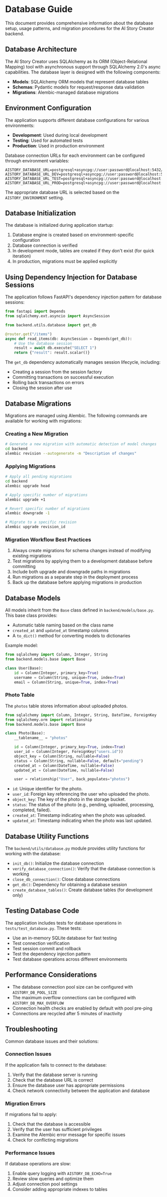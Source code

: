 # Database Guide

This document provides comprehensive information about the database setup, usage patterns, and migration procedures for the AI Story Creator backend.

## Database Architecture

The AI Story Creator uses SQLAlchemy as its ORM (Object-Relational Mapping) tool with asynchronous support through SQLAlchemy 2.0's async capabilities. The database layer is designed with the following components:

- **Models**: SQLAlchemy ORM models that represent database tables
- **Schemas**: Pydantic models for request/response data validation
- **Migrations**: Alembic-managed database migrations

## Environment Configuration

The application supports different database configurations for various environments:

- **Development**: Used during local development
- **Testing**: Used for automated tests
- **Production**: Used in production environment

Database connection URLs for each environment can be configured through environment variables:

```
AISTORY_DATABASE_URL=postgresql+asyncpg://user:password@localhost:5432/aistory
AISTORY_DATABASE_URL_DEV=postgresql+asyncpg://user:password@localhost:5432/aistory_dev
AISTORY_DATABASE_URL_TEST=postgresql+asyncpg://user:password@localhost:5432/aistory_test
AISTORY_DATABASE_URL_PROD=postgresql+asyncpg://user:password@localhost:5432/aistory_prod
```

The appropriate database URL is selected based on the `AISTORY_ENVIRONMENT` setting.

## Database Initialization

The database is initialized during application startup:

1. Database engine is created based on environment-specific configuration
2. Database connection is verified
3. In development mode, tables are created if they don't exist (for quick iteration)
4. In production, migrations must be applied explicitly

## Using Dependency Injection for Database Sessions

The application follows FastAPI's dependency injection pattern for database sessions:

```python
from fastapi import Depends
from sqlalchemy.ext.asyncio import AsyncSession

from backend.utils.database import get_db

@router.get("/items")
async def read_items(db: AsyncSession = Depends(get_db)):
    # Use the database session
    result = await db.execute("SELECT 1")
    return {"result": result.scalar()}
```

The `get_db` dependency automatically manages session lifecycle, including:
- Creating a session from the session factory
- Committing transactions on successful execution
- Rolling back transactions on errors
- Closing the session after use

## Database Migrations

Migrations are managed using Alembic. The following commands are available for working with migrations:

### Creating a New Migration

```bash
# Generate a new migration with automatic detection of model changes
cd backend
alembic revision --autogenerate -m "Description of changes"
```

### Applying Migrations

```bash
# Apply all pending migrations
cd backend
alembic upgrade head

# Apply specific number of migrations
alembic upgrade +1

# Revert specific number of migrations
alembic downgrade -1

# Migrate to a specific revision
alembic upgrade revision_id
```

### Migration Workflow Best Practices

1. Always create migrations for schema changes instead of modifying existing migrations
2. Test migrations by applying them to a development database before committing
3. Include both upgrade and downgrade paths in migrations
4. Run migrations as a separate step in the deployment process
5. Back up the database before applying migrations in production

## Database Models

All models inherit from the `Base` class defined in `backend/models/base.py`. This base class provides:

- Automatic table naming based on the class name
- `created_at` and `updated_at` timestamp columns
- A `to_dict()` method for converting models to dictionaries

Example model:

```python
from sqlalchemy import Column, Integer, String
from backend.models.base import Base

class User(Base):
    id = Column(Integer, primary_key=True)
    username = Column(String, unique=True, index=True)
    email = Column(String, unique=True, index=True)
```
### Photo Table

The `photos` table stores information about uploaded photos.

```python
from sqlalchemy import Column, Integer, String, DateTime, ForeignKey
from sqlalchemy.orm import relationship
from backend.models.base import Base

class Photo(Base):
    __tablename__ = "photos"

    id = Column(Integer, primary_key=True, index=True)
    user_id = Column(Integer, ForeignKey("users.id"))
    object_key = Column(String, nullable=False)
    status = Column(String, nullable=False, default="pending")
    created_at = Column(DateTime, nullable=False)
    updated_at = Column(DateTime, nullable=False)

    user = relationship("User", back_populates="photos")
```

- `id`: Unique identifier for the photo.
- `user_id`: Foreign key referencing the user who uploaded the photo.
- `object_key`: The key of the photo in the storage bucket.
- `status`: The status of the photo (e.g., pending, uploaded, processing, completed, failed).
- `created_at`: Timestamp indicating when the photo was uploaded.
- `updated_at`: Timestamp indicating when the photo was last updated.


## Database Utility Functions

The `backend/utils/database.py` module provides utility functions for working with the database:

- `init_db()`: Initialize the database connection
- `verify_database_connection()`: Verify that the database connection is working
- `close_db_connection()`: Close database connections
- `get_db()`: Dependency for obtaining a database session
- `create_database_tables()`: Create database tables (for development only)

## Testing Database Code

The application includes tests for database operations in `tests/test_database.py`. These tests:

- Use an in-memory SQLite database for fast testing
- Test connection verification
- Test session commit and rollback
- Test the dependency injection pattern
- Test database operations across different environments

## Performance Considerations

- The database connection pool size can be configured with `AISTORY_DB_POOL_SIZE`
- The maximum overflow connections can be configured with `AISTORY_DB_MAX_OVERFLOW`
- Connection health checks are enabled by default with pool pre-ping
- Connections are recycled after 5 minutes of inactivity

## Troubleshooting

Common database issues and their solutions:

### Connection Issues

If the application fails to connect to the database:

1. Verify that the database server is running
2. Check that the database URL is correct
3. Ensure the database user has appropriate permissions
4. Check network connectivity between the application and database

### Migration Errors

If migrations fail to apply:

1. Check that the database is accessible
2. Verify that the user has sufficient privileges
3. Examine the Alembic error message for specific issues
4. Check for conflicting migrations

### Performance Issues

If database operations are slow:

1. Enable query logging with `AISTORY_DB_ECHO=True`
2. Review slow queries and optimize them
3. Adjust connection pool settings
4. Consider adding appropriate indexes to tables